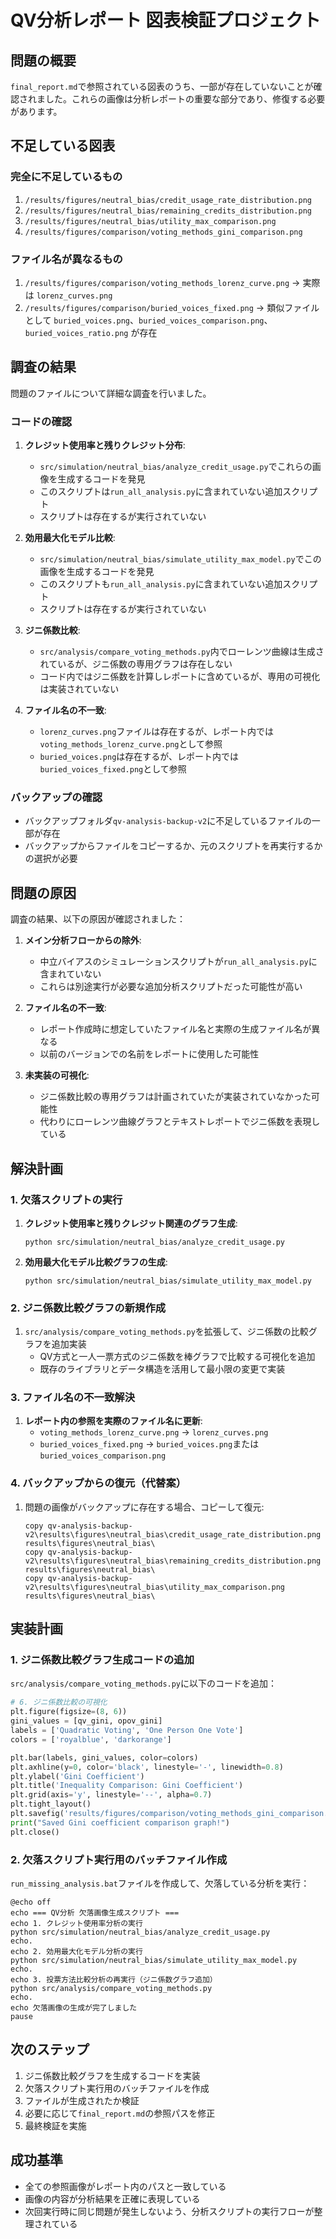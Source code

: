 # QV分析レポート 図表検証プロジェクト

## 問題の概要

`final_report.md`で参照されている図表のうち、一部が存在していないことが確認されました。これらの画像は分析レポートの重要な部分であり、修復する必要があります。

## 不足している図表

### 完全に不足しているもの
1. `/results/figures/neutral_bias/credit_usage_rate_distribution.png`
2. `/results/figures/neutral_bias/remaining_credits_distribution.png`
3. `/results/figures/neutral_bias/utility_max_comparison.png`
4. `/results/figures/comparison/voting_methods_gini_comparison.png`

### ファイル名が異なるもの
1. `/results/figures/comparison/voting_methods_lorenz_curve.png` → 実際は `lorenz_curves.png`
2. `/results/figures/comparison/buried_voices_fixed.png` → 類似ファイルとして `buried_voices.png`、`buried_voices_comparison.png`、`buried_voices_ratio.png` が存在

## 調査の結果

問題のファイルについて詳細な調査を行いました。

### コードの確認

1. **クレジット使用率と残りクレジット分布**:
   - `src/simulation/neutral_bias/analyze_credit_usage.py`でこれらの画像を生成するコードを発見
   - このスクリプトは`run_all_analysis.py`に含まれていない追加スクリプト
   - スクリプトは存在するが実行されていない

2. **効用最大化モデル比較**:
   - `src/simulation/neutral_bias/simulate_utility_max_model.py`でこの画像を生成するコードを発見
   - このスクリプトも`run_all_analysis.py`に含まれていない追加スクリプト
   - スクリプトは存在するが実行されていない

3. **ジニ係数比較**:
   - `src/analysis/compare_voting_methods.py`内でローレンツ曲線は生成されているが、ジニ係数の専用グラフは存在しない
   - コード内ではジニ係数を計算しレポートに含めているが、専用の可視化は実装されていない

4. **ファイル名の不一致**:
   - `lorenz_curves.png`ファイルは存在するが、レポート内では`voting_methods_lorenz_curve.png`として参照
   - `buried_voices.png`は存在するが、レポート内では`buried_voices_fixed.png`として参照

### バックアップの確認

- バックアップフォルダ`qv-analysis-backup-v2`に不足しているファイルの一部が存在
- バックアップからファイルをコピーするか、元のスクリプトを再実行するかの選択が必要

## 問題の原因

調査の結果、以下の原因が確認されました：

1. **メイン分析フローからの除外**:
   - 中立バイアスのシミュレーションスクリプトが`run_all_analysis.py`に含まれていない
   - これらは別途実行が必要な追加分析スクリプトだった可能性が高い

2. **ファイル名の不一致**:
   - レポート作成時に想定していたファイル名と実際の生成ファイル名が異なる
   - 以前のバージョンでの名前をレポートに使用した可能性

3. **未実装の可視化**:
   - ジニ係数比較の専用グラフは計画されていたが実装されていなかった可能性
   - 代わりにローレンツ曲線グラフとテキストレポートでジニ係数を表現している

## 解決計画

### 1. 欠落スクリプトの実行

1. **クレジット使用率と残りクレジット関連のグラフ生成**:
   ```
   python src/simulation/neutral_bias/analyze_credit_usage.py
   ```

2. **効用最大化モデル比較グラフの生成**:
   ```
   python src/simulation/neutral_bias/simulate_utility_max_model.py
   ```

### 2. ジニ係数比較グラフの新規作成

1. `src/analysis/compare_voting_methods.py`を拡張して、ジニ係数の比較グラフを追加実装
   - QV方式と一人一票方式のジニ係数を棒グラフで比較する可視化を追加
   - 既存のライブラリとデータ構造を活用して最小限の変更で実装

### 3. ファイル名の不一致解決

1. **レポート内の参照を実際のファイル名に更新**:
   - `voting_methods_lorenz_curve.png` → `lorenz_curves.png`
   - `buried_voices_fixed.png` → `buried_voices.png`または`buried_voices_comparison.png`

### 4. バックアップからの復元（代替案）

1. 問題の画像がバックアップに存在する場合、コピーして復元:
   ```
   copy qv-analysis-backup-v2\results\figures\neutral_bias\credit_usage_rate_distribution.png results\figures\neutral_bias\
   copy qv-analysis-backup-v2\results\figures\neutral_bias\remaining_credits_distribution.png results\figures\neutral_bias\
   copy qv-analysis-backup-v2\results\figures\neutral_bias\utility_max_comparison.png results\figures\neutral_bias\
   ```

## 実装計画

### 1. ジニ係数比較グラフ生成コードの追加

`src/analysis/compare_voting_methods.py`に以下のコードを追加：

```python
# 6. ジニ係数比較の可視化
plt.figure(figsize=(8, 6))
gini_values = [qv_gini, opov_gini]
labels = ['Quadratic Voting', 'One Person One Vote']
colors = ['royalblue', 'darkorange']

plt.bar(labels, gini_values, color=colors)
plt.axhline(y=0, color='black', linestyle='-', linewidth=0.8)
plt.ylabel('Gini Coefficient')
plt.title('Inequality Comparison: Gini Coefficient')
plt.grid(axis='y', linestyle='--', alpha=0.7)
plt.tight_layout()
plt.savefig('results/figures/comparison/voting_methods_gini_comparison.png', dpi=300, bbox_inches='tight')
print("Saved Gini coefficient comparison graph!")
plt.close()
```

### 2. 欠落スクリプト実行用のバッチファイル作成

`run_missing_analysis.bat`ファイルを作成して、欠落している分析を実行：

```batch
@echo off
echo === QV分析 欠落画像生成スクリプト ===
echo 1. クレジット使用率分析の実行
python src/simulation/neutral_bias/analyze_credit_usage.py
echo.
echo 2. 効用最大化モデル分析の実行
python src/simulation/neutral_bias/simulate_utility_max_model.py
echo.
echo 3. 投票方法比較分析の再実行（ジニ係数グラフ追加）
python src/analysis/compare_voting_methods.py
echo.
echo 欠落画像の生成が完了しました
pause
```

## 次のステップ

1. ジニ係数比較グラフを生成するコードを実装
2. 欠落スクリプト実行用のバッチファイルを作成
3. ファイルが生成されたか検証
4. 必要に応じて`final_report.md`の参照パスを修正
5. 最終検証を実施

## 成功基準

- 全ての参照画像がレポート内のパスと一致している
- 画像の内容が分析結果を正確に表現している
- 次回実行時に同じ問題が発生しないよう、分析スクリプトの実行フローが整理されている 